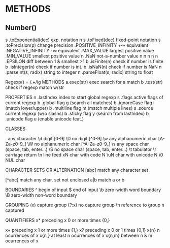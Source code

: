 # METHODS
## Number()

s .toExponential(dec) exp. notation
n
s .toFixed(dec) fixed-point notation
s .toPrecision(p) change precision
 .POSITIVE_INFINITY +∞ equivalent
 .NEGATIVE_INFINITY -∞ equivalent
 .MAX_VALUE largest positive value
 .MIN_VALUE smallest positive value
n .NaN not-a-number value
n
n
n
n
n .EPSILON diff between 1 & smallest >1
b .isFinite(n) check if number is finite
b .isInteger(n) check if number is int.
b .isNaN(n) check if number is NaN
n .parseInt(s, radix) string to integer 
n .parseFloat(s, radix) string to float


Regexp()   = /.+/ig
METHODS
a.exec(str) exec search for a match
b .test(str) check if regexp match w/str

PROPERTIES
n .lastIndex index to start global regexp
s .flags active flags of current regexp
b .global flag g (search all matches)
b .ignoreCase flag i (match lower/upper)
b .multiline flag m (match multiple lines)
s .source current regexp (w/o slashs)
b .sticky flag y (search from lastIndex)
b .unicode flag u (enable unicode feat.)

CLASSES

. any character
\d digit [0-9]
\D no digit [^0-9]
\w any alphanumeric char [A-Za-z0-9_]
\W no alphanumeric char [^A-Za-z0-9_]
\s any space char (space, tab, enter...)
\S no space char (space, tab, enter...)
\t tabulator
\r carriage return
\n line feed
xN char with code N
\uN char with unicode N \0 NUL char


CHARACTER SETS OR ALTERNATION
[abc] match any character set

[^abc] match any char. set not enclosed
a|b match a or b

BOUNDARIES
^ begin of input    $ end of input
\b zero-width word boundary
\B zero-width non-word boundary

GROUPING
(x) capture group    (?:x) no capture group
\n reference to group n captured

QUANTIFIERS
x* preceding x 0 or more times {0,}

x+ preceding x 1 or more times {1,}
x? preceding x 0 or 1 times {0,1}
x{n} n ocurrences of x
x{n,} at least n ocurrences of x
x{n,m} between n & m ocurrences of x


